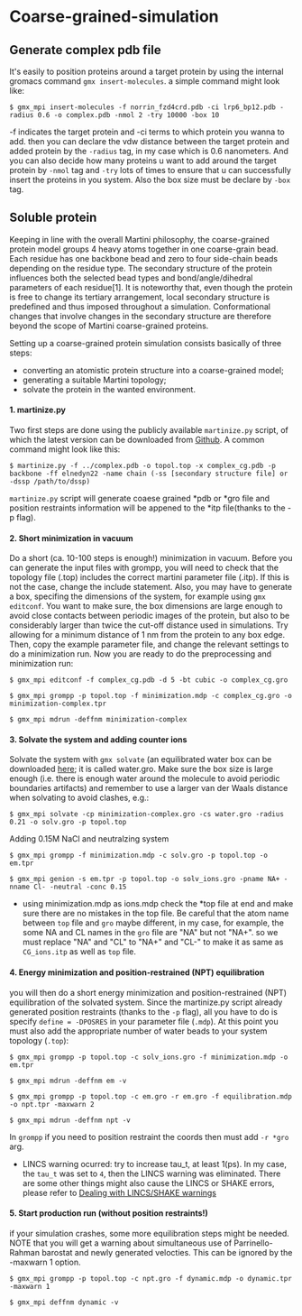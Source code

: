 # Coarse-grained-simulation

## Generate complex pdb file
It's easily to position proteins around a target protein by using the internal gromacs command `gmx insert-molecules`.
a simple command might look like:
```shell
$ gmx_mpi insert-molecules -f norrin_fzd4crd.pdb -ci lrp6_bp12.pdb -radius 0.6 -o complex.pdb -nmol 2 -try 10000 -box 10
```
-f indicates the target protein and -ci terms to which protein you wanna to add. then you can declare the vdw distance between the target protein and added protein by the `-radius` tag, in my case which is 0.6 nanometers. And you can also decide how many proteins u want to add around the target protein by `-nmol` tag and `-try` lots of times to ensure that u can successfully insert the proteins in you system. Also the box size must be declare by `-box` tag.

## Soluble protein
Keeping in line with the overall Martini philosophy, the coarse-grained protein model groups 4 heavy atoms together in one coarse-grain bead. Each residue has one backbone bead and zero to four side-chain beads depending on the residue type. The secondary structure of the protein influences both the selected bead types and bond/angle/dihedral parameters of each residue[1]. It is noteworthy that, even though the protein is free to change its tertiary arrangement, local secondary structure is predefined and thus imposed throughout a simulation. Conformational changes that involve changes in the secondary structure are therefore beyond the scope of Martini coarse-grained proteins.

Setting up a coarse-grained protein simulation consists basically of three steps:
- converting an atomistic protein structure into a coarse-grained model;
- generating a suitable Martini topology;
- solvate the protein in the wanted environment.

#### 1. martinize.py
Two first steps are done using the publicly available `martinize.py` script, of which the latest version can be downloaded from [Github](http://md.chem.rug.nl/index.php/tools2/proteins-and-bilayers/204-martinize). 
A common command might look like this:
```shell
$ martinize.py -f ../complex.pdb -o topol.top -x complex_cg.pdb -p backbone -ff elnedyn22 -name chain (-ss [secondary structure file] or -dssp /path/to/dssp)
```
`martinize.py` script will generate coaese grained *pdb or *gro file and position restraints information will be appened to the *itp file(thanks to the -p flag).
#### 2. Short minimization in vacuum
Do a short (ca. 10-100 steps is enough!) minimization in vacuum. Before you can generate the input files with grompp, you will need to check that the topology file (.top) includes the correct martini parameter file (.itp). If this is not the case, change the include statement. Also, you may have to generate a box, specifing the dimensions of the system, for example using `gmx editconf`. You want to make sure, the box dimensions are large enough to avoid close contacts between periodic images of the protein, but also to be considerably larger than twice the cut-off distance used in simulations. Try allowing for a minimum distance of 1 nm from the protein to any box edge. Then, copy the example parameter file, and change the relevant settings to do a minimization run. Now you are ready to do the preprocessing and minimization run:
```shell
$ gmx_mpi editconf -f complex_cg.pdb -d 5 -bt cubic -o complex_cg.gro

$ gmx_mpi grompp -p topol.top -f minimization.mdp -c complex_cg.gro -o minimization-complex.tpr

$ gmx_mpi mdrun -deffnm minimization-complex
```
#### 3. Solvate the system and adding counter ions
 Solvate the system with `gmx solvate` (an equilibrated water box can be downloaded [here](http://md.chem.rug.nl/index.php/downloads/example-applications/63-pure-water-solvent); it is called water.gro. Make sure the box size is large enough (i.e. there is enough water around the molecule to avoid periodic boundaries artifacts) and remember to use a larger van der Waals distance when solvating to avoid clashes, e.g.:
 ```shell
 $ gmx_mpi solvate -cp minimization-complex.gro -cs water.gro -radius 0.21 -o solv.gro -p topol.top
 ```
 Adding 0.15M NaCl and neutralzing system 
 ```shell
 $ gmx_mpi grompp -f minimization.mdp -c solv.gro -p topol.top -o em.tpr
 
 $ gmx_mpi genion -s em.tpr -p topol.top -o solv_ions.gro -pname NA+ -nname Cl- -neutral -conc 0.15
 ```
 - using minimization.mdp as ions.mdp
 check the *top file at end and make sure there are no mistakes in the top file.
 Be careful that the atom name between `top` file and `gro` maybe different, in my case, for example, the some NA and CL names in the `gro` file are "NA" but not "NA+". so we must replace "NA" and "CL" to "NA+" and "CL-" to make it as same as `CG_ions.itp` as well as `top` file.
#### 4. Energy minimization and position-restrained (NPT) equilibration
you will then do a short energy minimization and position-restrained (NPT) equilibration of the solvated system. Since the martinize.py script already generated position restraints (thanks to the `-p` flag), all you have to do is specify `define = -DPOSRES` in your parameter file (`.mdp`). At this point you must also add the appropriate number of water beads to your system topology (`.top`):
```shell
$ gmx_mpi grompp -p topol.top -c solv_ions.gro -f minimization.mdp -o em.tpr

$ gmx_mpi mdrun -deffnm em -v

$ gmx_mpi grompp -p topol.top -c em.gro -r em.gro -f equilibration.mdp -o npt.tpr -maxwarn 2

$ gmx_mpi mdrun -deffnm npt -v
```
   In `grompp` if you need to position restraint the coords then must add `-r *gro` arg.
   - LINCS warning ocurred:
     try to increase tau_t, at least 1(ps). In my case, the `tau_t` was set to `4`, then the LINCS warning was eliminated. There are some other things might also cause the LINCS or SHAKE errors, please refer to [Dealing with LINCS/SHAKE warnings](https://www.jianshu.com/p/44b27d310970?utm_campaign=maleskine&utm_content=note&utm_medium=seo_notes&utm_source=recommendation)
    
#### 5. Start production run (without position restraints!)
if your simulation crashes, some more equilibration steps might be needed. NOTE that you will get a warning about simultaneous use of Parrinello-Rahman barostat and newly generated velocties. This can be ignored by the -maxwarn 1 option. 
```shell
$ gmx_mpi grompp -p topol.top -c npt.gro -f dynamic.mdp -o dynamic.tpr -maxwarn 1

$ gmx_mpi deffnm dynamic -v
```
